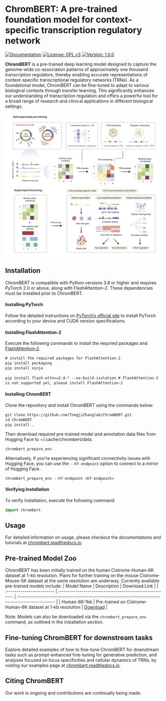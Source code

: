 # ChromBERT: A pre-trained foundation model for context-specific transcription regulatory network 
[![Documentation](https://img.shields.io/badge/docs-available-brightgreen)](https://chrombert.readthedocs.io/en/)
[![License: GPL v3](https://img.shields.io/badge/License-GPLv3-blue.svg)](https://www.gnu.org/licenses/gpl-3.0)
[![Version: 1.0.0](https://img.shields.io/badge/Version-1.0.0-brightgreen.svg)](https://chrombert.readthedocs.io/en/)

**ChromBERT** is a pre-trained deep learning model designed to capture the genome-wide co-association patterns of approximately one thousand transcription regulators, thereby enabling accurate representations of context-specific transcriptional regulatory networks (TRNs). As a foundational model, ChromBERT can be fine-tuned to adapt to various biological contexts through transfer learning. This significantly enhances our understanding of transcription regulation and offers a powerful tool for a broad range of research and clinical applications in different biological settings.

![ChromBERT Framework](docs/_static/ChromBERT_framework.png "Framework")

## Installation
ChromBERT is compatible with Python versions 3.8 or higher and requires PyTorch 2.0 or above, along with FlashAttention-2. These dependencies must be installed prior to ChromBERT.

#### Installing PyTorch 
Follow the detailed instructions on [PyTorch’s official site](https://pytorch.org/get-started/locally/) to install PyTorch according to your device and CUDA version specifications.

#### Installing FlashAttention-2
Execute the following commands to install the requried packages and [FlashAttention-2](https://github.com/Dao-AILab/flash-attention).
```shell
# install the required packages for FlashAttention-2
pip install packaging
pip install ninja

pip install flash-attn==2.4.* --no-build-isolation # FlashAttention-3 is not supported yet, please install FlashAttention-2
```

#### Installing ChromBERT
Clone the repository and install ChromBERT using the commands below:
```shell
git clone https://github.com/TongjiZhanglab/ChromBERT.git
cd ChromBERT
pip install .
```

Then download required pre-trained model and annotation data files from Hugging Face to ~/.cache/chrombert/data.
```shell
chrombert_prepare_env
```

Alternatively, if you're experiencing significant connectivity issues with Hugging Face, you can use the `--hf-endpoint` option to connect to a mirror of Hugging Face.
```shell
chrombert_prepare_env --hf-endpoint <hf-endpoint>
```

#### Verifying Installation
To verify installation, execute the following command:
```python
import chrombert
```


## Usage

For detailed information on usage, please checkout the documentations and tutorials at [chrombert.readthedocs.io](https://chrombert.readthedocs.io/en/latest/).


## Pre-trained Model Zoo

ChromBERT has been initially trained on the human Cistrome-Human-6K dataset at 1-kb resolution. Plans for further training on the mouse Cistrome-Mouse-5K dataset at the same resolution are underway. Currently available pre-trained models include:
| Model Name                | Description                                              | Download Link                                                                                     |
| :------------------------ | :------------------------------------------------------- | :------------------------------------------------------------------------------------------------ |
| Human-6K-1kb | Pre-trained on Cistrome-Human-6K dataset at 1-kb resolution | [Download](https://huggingface.co/datasets/TongjiZhanglab/chrombert) |

Note: Models can also be downloaded via the `chrombert_prepare_env` command, as outlined in the installation section.

## Fine-tuning ChromBERT for downstream tasks

Explore detailed examples of how to fine-tune ChromBERT for downstream tasks such as prompt-enhanced fine-tuning for generative prediction, and analyses focused on locus specificities and cellular dynamics of TRNs, by visiting our examples page at [chrombert.readthedocs.io](https://chrombert.readthedocs.io/en/latest/).

## Citing ChromBERT

Our work is ongoing and contributions are continually being made.